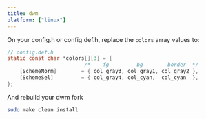 ```yaml
---
title: dwm
platform: ["linux"]
---
```


On your config.h or config.def.h, replace the `colors` array values to:

```c
// config.def.h
static const char *colors[][3] = {
	                     /*    fg         bg        border  */
	[SchemeNorm]		= { col_gray3, col_gray1, col_gray2 },
	[SchemeSel]  		= { col_gray4, col_cyan,  col_cyan  },
};
```

And rebuild your dwm fork

```bash
sudo make clean install
```
